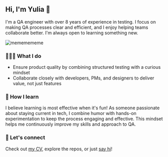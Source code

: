 ## Hi, I'm Yulia 👋

I'm a QA engineer with over 8 years of experience in testing. I focus on making QA processes clear and efficient, and I enjoy helping teams collaborate better. I'm always open to learning something new.

![mememememe](https://github.com/novikova-y/novikova-y/assets/13204038/db196163-f7c3-48a0-a70f-5a6c5bd5f9bf)

### 👩🏻‍💻 What I do
- Ensure product quality by combining structured testing with a curious mindset
- Collaborate closely with developers, PMs, and designers to deliver value, not just features

### 🧠 How I learn
I believe learning is most effective when it's fun! As someone passionate about staying current in tech, I combine humor with hands-on experimentation to keep the process engaging and effective. This mindset helps me continuously improve my skills and approach to QA.

### 🤝 Let's connect
Check out [my CV](https://github.com/user-attachments/files/21315271/Yulia.Novikova.CV.pdf), explore the repos, or just [say hi](https://www.linkedin.com/in/yulia-s-novikova/)!
